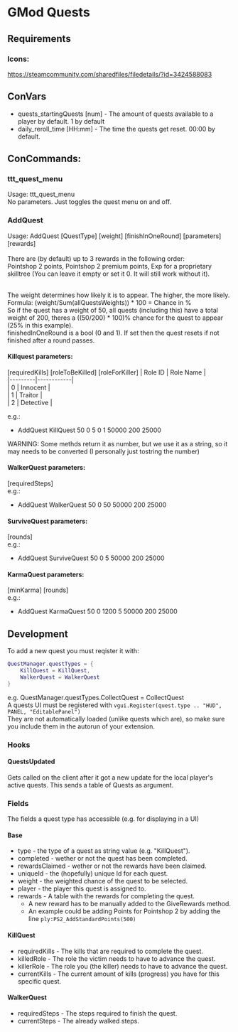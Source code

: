 # GMod Quests
## Requirements
### Icons:
https://steamcommunity.com/sharedfiles/filedetails/?id=3424588083
## ConVars
- quests_startingQuests [num] - The amount of quests available to a player by default. 1 by default
- daily_reroll_time [HH:mm] - The time the quests get reset. 00:00 by default.
## ConCommands:
### ttt_quest_menu
Usage: ttt_quest_menu<br />
No parameters. Just toggles the quest menu on and off.
### AddQuest
Usage: AddQuest [QuestType] [weight] [finishInOneRound] [parameters] [rewards]<br /><br />
There are (by default) up to 3 rewards in the following order:<br />
Pointshop 2 points, Pointshop 2 premium points, Exp for a proprietary skilltree (You can leave it empty or set it 0. It will still work without it).<br /><br />

The weight determines how likely it is to appear. The higher, the more likely.<br />
Formula: (weight/Sum(allQuestsWeights)) * 100 = Chance in %<br />
So if the quest has a weight of 50, all quests (including this) have a total weight of 200, theres a ((50/200) * 100)% chance for the quest to appear (25% in this example).<br />
finishedInOneRound is a bool (0 and 1). If set then the quest resets if not finished after a round passes.
#### Killquest parameters:
[requiredKills] [roleToBeKilled] [roleForKiller]
| Role ID | Role Name  |  
|---------|------------|  
| 0       | Innocent   |  
| 1       | Traitor    |  
| 2       | Detective  |  

e.g.:<br />
- AddQuest KillQuest 50 0 5 0 1 50000 200 25000

WARNING: Some methds return it as number, but we use it as a string, so it may needs to be converted (I personally just tostring the number)

#### WalkerQuest parameters:
[requiredSteps] <br />
e.g.:<br />
- AddQuest WalkerQuest 50 0 50 50000 200 25000

#### SurviveQuest parameters:
[rounds] <br />
e.g.:<br />
- AddQuest SurviveQuest 50 0 5 50000 200 25000

#### KarmaQuest parameters:
[minKarma] [rounds] <br />
e.g.:<br />
- AddQuest KarmaQuest 50 0 1200 5 50000 200 25000


## Development
To add a new quest you must reqister it with:<br />
```lua
QuestManager.questTypes = {
    KillQuest = KillQuest,
    WalkerQuest = WalkerQuest
}
```
e.g. QuestManager.questTypes.CollectQuest = CollectQuest<br />
A quests UI must be registered with `vgui.Register(quest.type .. "HUD", PANEL, "EditablePanel")`<br />
They are not automatically loaded (unlike quests which are), so make sure you include them in the autorun of your extension.

### Hooks
#### QuestsUpdated
Gets called on the client after it got a new update for the local player's active quests. This sends a table of Quests as argument.

### Fields
The fields a quest type has accessible (e.g. for displaying in a UI)
#### Base
- type - the type of a quest as string value (e.g. "KillQuest").
- completed - wether or not the quest has been completed.
- rewardsClaimed - wether or not the rewards have been claimed.
- uniqueId - the (hopefully) unique Id for each quest. 
- weight - the weighted chance of the quest to be selected.
- player - the player this quest is assigned to.
- rewards - A table with the rewards for completing the quest.
    - A new reward has to be manually added to the GiveRewards method.
    - An example could be adding Points for Pointshop 2 by adding the line `ply:PS2_AddStandardPoints(500)`
#### KillQuest
- requiredKills - The kills that are required to complete the quest.
- killedRole -  The role the victim needs to have to advance the quest.
- killerRole - The role you (the killer) needs to have to advance the quest.
- currentKills - The current amount of kills (progress) you have for this specific quest.
#### WalkerQuest
- requiredSteps - The steps required to finish the quest.
- currentSteps - The already walked steps.
